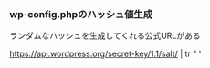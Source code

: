 ### wp-config.phpのハッシュ値生成
<!-- {ISSUEタイトル}.md になります -->
<!-- ISSUEラベル名に対応するディレクトリに格納されます -->
<!-- ISSUEタイトルに`###`を足して、descriptionの1行目に自動追記します -->
ランダムなハッシュを生成してくれる公式URLがある

https://api.wordpress.org/secret-key/1.1/salt/ | tr " ' 
